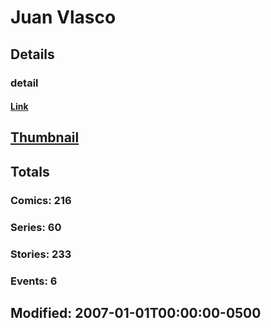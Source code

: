 # Juan  Vlasco 
## Details
### detail
#### [Link](http://marvel.com/comics/creators/413/juan_vlasco?utm_campaign=apiRef&utm_source=225578a89fc76f3d20fbffda5d17a88d)
## [Thumbnail](http://i.annihil.us/u/prod/marvel/i/mg/5/e0/4bb4e31b17329.jpg)
## Totals
### Comics: 216
### Series: 60
### Stories: 233
### Events: 6
## Modified: 2007-01-01T00:00:00-0500